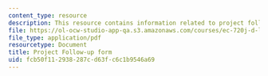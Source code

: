 ```yaml
---
content_type: resource
description: This resource contains information related to project follow-up survey.
file: https://ol-ocw-studio-app-qa.s3.amazonaws.com/courses/ec-720j-d-lab-ii-design-spring-2010/fcb50f112938287cd63fc6c1b9546a69_MITEC_720JS10_proj_folwup.pdf
file_type: application/pdf
resourcetype: Document
title: Project Follow-up form
uid: fcb50f11-2938-287c-d63f-c6c1b9546a69
---
```

